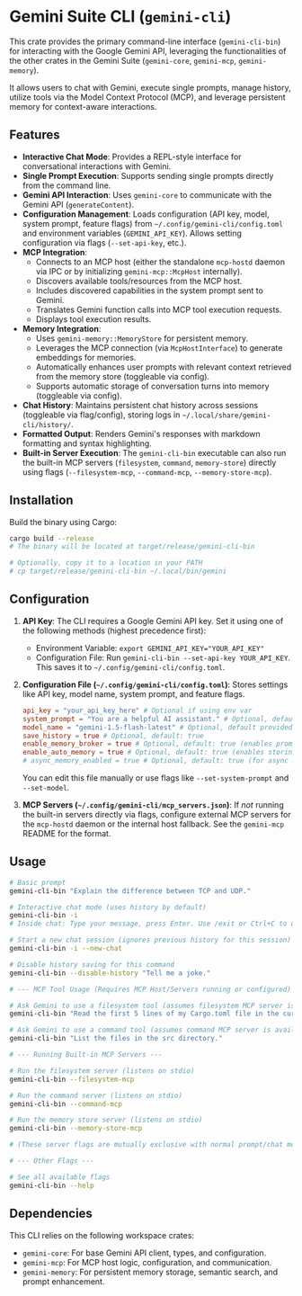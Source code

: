 # Gemini Suite CLI (`gemini-cli`)

This crate provides the primary command-line interface (`gemini-cli-bin`) for interacting with the Google Gemini API, leveraging the functionalities of the other crates in the Gemini Suite (`gemini-core`, `gemini-mcp`, `gemini-memory`).

It allows users to chat with Gemini, execute single prompts, manage history, utilize tools via the Model Context Protocol (MCP), and leverage persistent memory for context-aware interactions.

## Features

*   **Interactive Chat Mode**: Provides a REPL-style interface for conversational interactions with Gemini.
*   **Single Prompt Execution**: Supports sending single prompts directly from the command line.
*   **Gemini API Interaction**: Uses `gemini-core` to communicate with the Gemini API (`generateContent`).
*   **Configuration Management**: Loads configuration (API key, model, system prompt, feature flags) from `~/.config/gemini-cli/config.toml` and environment variables (`GEMINI_API_KEY`). Allows setting configuration via flags (`--set-api-key`, etc.).
*   **MCP Integration**: 
    *   Connects to an MCP host (either the standalone `mcp-hostd` daemon via IPC or by initializing `gemini-mcp::McpHost` internally).
    *   Discovers available tools/resources from the MCP host.
    *   Includes discovered capabilities in the system prompt sent to Gemini.
    *   Translates Gemini function calls into MCP tool execution requests.
    *   Displays tool execution results.
*   **Memory Integration**:
    *   Uses `gemini-memory::MemoryStore` for persistent memory.
    *   Leverages the MCP connection (via `McpHostInterface`) to generate embeddings for memories.
    *   Automatically enhances user prompts with relevant context retrieved from the memory store (toggleable via config).
    *   Supports automatic storage of conversation turns into memory (toggleable via config).
*   **Chat History**: Maintains persistent chat history across sessions (toggleable via flag/config), storing logs in `~/.local/share/gemini-cli/history/`.
*   **Formatted Output**: Renders Gemini's responses with markdown formatting and syntax highlighting.
*   **Built-in Server Execution**: The `gemini-cli-bin` executable can also run the built-in MCP servers (`filesystem`, `command`, `memory-store`) directly using flags (`--filesystem-mcp`, `--command-mcp`, `--memory-store-mcp`).

## Installation

Build the binary using Cargo:

```bash
cargo build --release
# The binary will be located at target/release/gemini-cli-bin

# Optionally, copy it to a location in your PATH
# cp target/release/gemini-cli-bin ~/.local/bin/gemini
```

## Configuration

1.  **API Key**: The CLI requires a Google Gemini API key. Set it using one of the following methods (highest precedence first):
    *   Environment Variable: `export GEMINI_API_KEY="YOUR_API_KEY"`
    *   Configuration File: Run `gemini-cli-bin --set-api-key YOUR_API_KEY`. This saves it to `~/.config/gemini-cli/config.toml`.

2.  **Configuration File (`~/.config/gemini-cli/config.toml`)**: Stores settings like API key, model name, system prompt, and feature flags.
    ```toml
    api_key = "your_api_key_here" # Optional if using env var
    system_prompt = "You are a helpful AI assistant." # Optional, default provided
    model_name = "gemini-1.5-flash-latest" # Optional, default provided
    save_history = true # Optional, default: true
    enable_memory_broker = true # Optional, default: true (enables prompt enhancement)
    enable_auto_memory = true # Optional, default: true (enables storing conversation turns)
    # async_memory_enabled = true # Optional, default: true (for async memory processing)
    ```
    You can edit this file manually or use flags like `--set-system-prompt` and `--set-model`.

3.  **MCP Servers (`~/.config/gemini-cli/mcp_servers.json`)**: If *not* running the built-in servers directly via flags, configure external MCP servers for the `mcp-hostd` daemon or the internal host fallback. See the `gemini-mcp` README for the format.

## Usage

```bash
# Basic prompt
gemini-cli-bin "Explain the difference between TCP and UDP."

# Interactive chat mode (uses history by default)
gemini-cli-bin -i
# Inside chat: Type your message, press Enter. Use /exit or Ctrl+C to quit.

# Start a new chat session (ignores previous history for this session)
gemini-cli-bin -i --new-chat

# Disable history saving for this command
gemini-cli-bin --disable-history "Tell me a joke."

# --- MCP Tool Usage (Requires MCP Host/Servers running or configured) ---

# Ask Gemini to use a filesystem tool (assumes filesystem MCP server is available)
gemini-cli-bin "Read the first 5 lines of my Cargo.toml file in the current directory."

# Ask Gemini to use a command tool (assumes command MCP server is available)
gemini-cli-bin "List the files in the src directory."

# --- Running Built-in MCP Servers ---

# Run the filesystem server (listens on stdio)
gemini-cli-bin --filesystem-mcp

# Run the command server (listens on stdio)
gemini-cli-bin --command-mcp

# Run the memory store server (listens on stdio)
gemini-cli-bin --memory-store-mcp

# (These server flags are mutually exclusive with normal prompt/chat modes)

# --- Other Flags ---

# See all available flags
gemini-cli-bin --help
```

## Dependencies

This CLI relies on the following workspace crates:

*   `gemini-core`: For base Gemini API client, types, and configuration.
*   `gemini-mcp`: For MCP host logic, configuration, and communication.
*   `gemini-memory`: For persistent memory storage, semantic search, and prompt enhancement. 